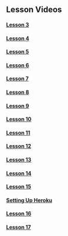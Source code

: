 ## Lesson Videos

#### [Lesson 3](https://www.youtube.com/watch?v=jM2l8iKr6TE&feature=youtu.be) 

#### [Lesson 4](https://www.youtube.com/watch?v=yLC-hOY9I4I&feature=youtu.be)

#### [Lesson 5](https://www.youtube.com/watch?v=gI2_TRRb5CQ)       

#### [Lesson 6](https://youtu.be/Mjj1fcr3218) 

#### [Lesson 7](https://www.youtube.com/watch?v=AykqZq1qk9c&feature=youtu.be)

#### [Lesson 8](https://www.youtube.com/watch?v=4KqbxRYorcM&feature=youtu.be) 

#### [Lesson 9](https://www.youtube.com/watch?v=KqtBfcWwvO8&feature=youtu.be)

#### [Lesson 10](https://www.youtube.com/watch?v=99hKf-SUCfU)

#### [Lesson 11](https://www.youtube.com/watch?v=Q2SxAJGYB7A)

#### [Lesson 12](https://www.youtube.com/watch?v=6KpCNSR1yWw)

#### [Lesson 13](https://www.youtube.com/watch?v=Vu-EkXTUl5o)

#### [Lesson 14](https://youtu.be/9uGagczScwE)

#### [Lesson 15](https://www.youtube.com/watch?v=sHW0M0zaXlw)

#### [Setting Up Heroku](https://youtu.be/sTb6qo5keqc)

#### [Lesson 16](https://youtu.be/abWpeiSEZBg)

#### [Lesson 17](https://www.youtube.com/watch?v=h07E-m6tEB0)
